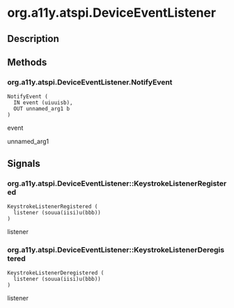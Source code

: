 # org.a11y.atspi.DeviceEventListener

## Description

## Methods

### org.a11y.atspi.DeviceEventListener.NotifyEvent



    NotifyEvent (
      IN event (uiuuisb),
      OUT unnamed_arg1 b
    )

event

unnamed_arg1

## Signals 

### org.a11y.atspi.DeviceEventListener::KeystrokeListenerRegistered



    KeystrokeListenerRegistered (
      listener (souua(iisi)u(bbb))
    )

listener

### org.a11y.atspi.DeviceEventListener::KeystrokeListenerDeregistered



    KeystrokeListenerDeregistered (
      listener (souua(iisi)u(bbb))
    )

listener
